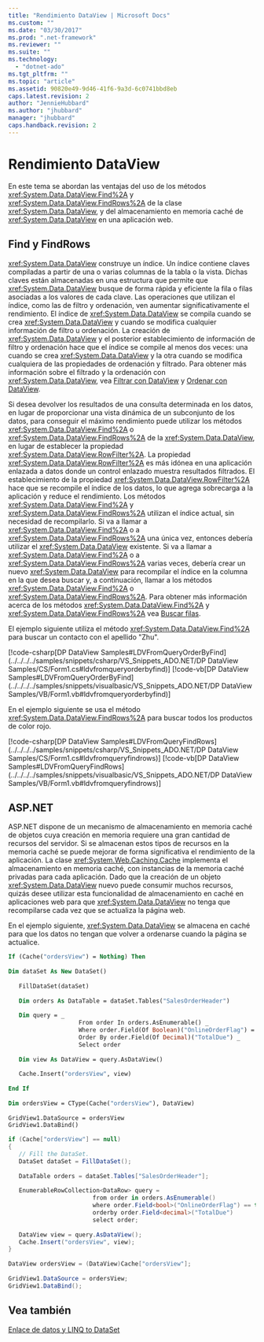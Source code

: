 ```yaml
---
title: "Rendimiento DataView | Microsoft Docs"
ms.custom: ""
ms.date: "03/30/2017"
ms.prod: ".net-framework"
ms.reviewer: ""
ms.suite: ""
ms.technology: 
  - "dotnet-ado"
ms.tgt_pltfrm: ""
ms.topic: "article"
ms.assetid: 90820e49-9d46-41f6-9a3d-6c0741bbd8eb
caps.latest.revision: 2
author: "JennieHubbard"
ms.author: "jhubbard"
manager: "jhubbard"
caps.handback.revision: 2
---
```

# Rendimiento DataView
En este tema se abordan las ventajas del uso de los métodos <xref:System.Data.DataView.Find%2A> y <xref:System.Data.DataView.FindRows%2A> de la clase <xref:System.Data.DataView>, y del almacenamiento en memoria caché de <xref:System.Data.DataView> en una aplicación web.  
  
## Find y FindRows  
 <xref:System.Data.DataView> construye un índice.  Un índice contiene claves compiladas a partir de una o varias columnas de la tabla o la vista.  Dichas claves están almacenadas en una estructura que permite que <xref:System.Data.DataView> busque de forma rápida y eficiente la fila o filas asociadas a los valores de cada clave.  Las operaciones que utilizan el índice, como las de filtro y ordenación, ven aumentar significativamente el rendimiento.  El índice de <xref:System.Data.DataView> se compila cuando se crea <xref:System.Data.DataView> y cuando se modifica cualquier información de filtro u ordenación.  La creación de <xref:System.Data.DataView> y el posterior establecimiento de información de filtro y ordenación hace que el índice se compile al menos dos veces: una cuando se crea <xref:System.Data.DataView> y la otra cuando se modifica cualquiera de las propiedades de ordenación y filtrado.  Para obtener más información sobre el filtrado y la ordenación con <xref:System.Data.DataView>, vea [Filtrar con DataView](../../../../docs/framework/data/adonet/filtering-with-dataview-linq-to-dataset.md) y [Ordenar con DataView](../../../../docs/framework/data/adonet/sorting-with-dataview-linq-to-dataset.md).  
  
 Si desea devolver los resultados de una consulta determinada en los datos, en lugar de proporcionar una vista dinámica de un subconjunto de los datos, para conseguir el máximo rendimiento puede utilizar los métodos <xref:System.Data.DataView.Find%2A> o <xref:System.Data.DataView.FindRows%2A> de la <xref:System.Data.DataView>, en lugar de establecer la propiedad <xref:System.Data.DataView.RowFilter%2A>.  La propiedad <xref:System.Data.DataView.RowFilter%2A> es más idónea en una aplicación enlazada a datos donde un control enlazado muestra resultados filtrados.  El establecimiento de la propiedad <xref:System.Data.DataView.RowFilter%2A> hace que se recompile el índice de los datos, lo que agrega sobrecarga a la aplicación y reduce el rendimiento.  Los métodos <xref:System.Data.DataView.Find%2A> y <xref:System.Data.DataView.FindRows%2A> utilizan el índice actual, sin necesidad de recompilarlo.  Si va a llamar a <xref:System.Data.DataView.Find%2A> o a <xref:System.Data.DataView.FindRows%2A> una única vez, entonces debería utilizar el <xref:System.Data.DataView> existente.  Si va a llamar a <xref:System.Data.DataView.Find%2A> o a <xref:System.Data.DataView.FindRows%2A> varias veces, debería crear un nuevo <xref:System.Data.DataView> para recompilar el índice en la columna en la que desea buscar y, a continuación, llamar a los métodos <xref:System.Data.DataView.Find%2A> o <xref:System.Data.DataView.FindRows%2A>.  Para obtener más información acerca de los métodos <xref:System.Data.DataView.Find%2A> y <xref:System.Data.DataView.FindRows%2A> vea [Buscar filas](../../../../docs/framework/data/adonet/dataset-datatable-dataview/finding-rows.md).  
  
 El ejemplo siguiente utiliza el método <xref:System.Data.DataView.Find%2A> para buscar un contacto con el apellido "Zhu".  
  
 [!code-csharp[DP DataView Samples#LDVFromQueryOrderByFind](../../../../samples/snippets/csharp/VS_Snippets_ADO.NET/DP DataView Samples/CS/Form1.cs#ldvfromqueryorderbyfind)]
 [!code-vb[DP DataView Samples#LDVFromQueryOrderByFind](../../../../samples/snippets/visualbasic/VS_Snippets_ADO.NET/DP DataView Samples/VB/Form1.vb#ldvfromqueryorderbyfind)]  
  
 En el ejemplo siguiente se usa el método <xref:System.Data.DataView.FindRows%2A> para buscar todos los productos de color rojo.  
  
 [!code-csharp[DP DataView Samples#LDVFromQueryFindRows](../../../../samples/snippets/csharp/VS_Snippets_ADO.NET/DP DataView Samples/CS/Form1.cs#ldvfromqueryfindrows)]
 [!code-vb[DP DataView Samples#LDVFromQueryFindRows](../../../../samples/snippets/visualbasic/VS_Snippets_ADO.NET/DP DataView Samples/VB/Form1.vb#ldvfromqueryfindrows)]  
  
## ASP.NET  
 ASP.NET dispone de un mecanismo de almacenamiento en memoria caché de objetos cuya creación en memoria requiere una gran cantidad de recursos del servidor.  Si se almacenan estos tipos de recursos en la memoria caché se puede mejorar de forma significativa el rendimiento de la aplicación.  La clase <xref:System.Web.Caching.Cache> implementa el almacenamiento en memoria caché, con instancias de la memoria caché privadas para cada aplicación.  Dado que la creación de un objeto <xref:System.Data.DataView> nuevo puede consumir muchos recursos, quizás desee utilizar esta funcionalidad de almacenamiento en caché en aplicaciones web para que <xref:System.Data.DataView> no tenga que recompilarse cada vez que se actualiza la página web.  
  
 En el ejemplo siguiente, <xref:System.Data.DataView> se almacena en caché para que los datos no tengan que volver a ordenarse cuando la página se actualice.  
  
```vb  
If (Cache("ordersView") = Nothing) Then  
  
Dim dataSet As New DataSet()  
  
   FillDataSet(dataSet)  
  
   Dim orders As DataTable = dataSet.Tables("SalesOrderHeader")  
  
   Dim query = _  
                    From order In orders.AsEnumerable() _  
                    Where order.Field(Of Boolean)("OnlineOrderFlag") = True _  
                    Order By order.Field(Of Decimal)("TotalDue") _  
                    Select order  
  
   Dim view As DataView = query.AsDataView()  
  
   Cache.Insert("ordersView", view)  
  
End If  
  
Dim ordersView = CType(Cache("ordersView"), DataView)  
  
GridView1.DataSource = ordersView  
GridView1.DataBind()  
```  
  
```csharp  
if (Cache["ordersView"] == null)  
{  
   // Fill the DataSet.                  
   DataSet dataSet = FillDataSet();  
  
   DataTable orders = dataSet.Tables["SalesOrderHeader"];  
  
   EnumerableRowCollection<DataRow> query =  
                        from order in orders.AsEnumerable()  
                        where order.Field<bool>("OnlineOrderFlag") == true  
                        orderby order.Field<decimal>("TotalDue")  
                        select order;  
  
   DataView view = query.AsDataView();  
   Cache.Insert("ordersView", view);  
}  
  
DataView ordersView = (DataView)Cache["ordersView"];  
  
GridView1.DataSource = ordersView;  
GridView1.DataBind();  
```  
  
## Vea también  
 [Enlace de datos y LINQ to DataSet](../../../../docs/framework/data/adonet/data-binding-and-linq-to-dataset.md)